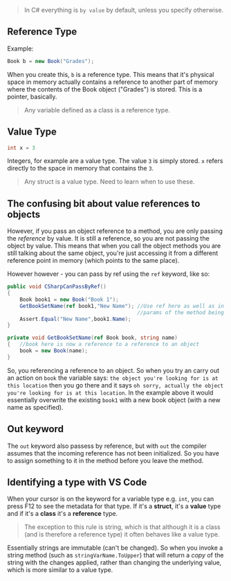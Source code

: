 >In C# everything is `by value` by default, unless you specify otherwise.

## Reference Type

Example:

```cs
Book b = new Book("Grades");
```
When you create this, `b` is a reference type.  This means that it's physical space in memory actually contains a reference to another part of memory where the contents of the Book object ("Grades") is stored.  This is a pointer, basically.

> Any variable defined as a class is a reference type.

## Value Type
```cs
int x = 3
```
Integers, for example are a value type.  The value `3` is simply stored.  `x` refers directly to the space in memory that contains the `3`.

> Any struct is a value type.  Need to learn when to use these.

## The confusing bit about value references to objects

However, if you pass an object reference to a method, you are only passing the *reference* by value.  It is still a reference, so you are not passing the object by value. This means that when you call the object methods you are still talking about the same object, you're just accessing it from a different reference point in memory (which points to the same place).

However however - you can pass by ref using the `ref` keyword, like so:

```cs
public void CSharpCanPassByRef()
{
    Book book1 = new Book("Book 1");
    GetBookSetName(ref book1,"New Name"); //Use ref here as well as in the
                                          //params of the method being called
    Assert.Equal("New Name",book1.Name);
}

private void GetBookSetName(ref Book book, string name) 
{   //book here is now a reference to a reference to an object
    book = new Book(name);
}
```

So, you referencing a reference to an object.  So when you try an carry out an action on `book` the variable says: `the object you're looking for is at this location` then you go there and it says `oh sorry, actually the object you're looking for is at this location`.  In the example above it would essentially overwrite the existing `book1` with a new book object (with a new name as specified).


## Out keyword

The `out` keyword also passess by reference, but with `out` the compiler assumes that the incoming reference has not been initialized.  So you have to assign something to it in the method before you leave the method.

## Identifying a type with VS Code

When your cursor is on the keyword for a variable type e.g. `int`, you can press F12 to see the metadata for that type. If it's a **struct**, it's a **value** type and if it's a **class** it's a **reference** type.

> The exception to this rule is string, which is that although it is a class (and is therefore a reference type) it often behaves like a value type.

Essentially strings are immutable (can't be changed).  So when you invoke a string method (such as `stringVarName.ToUpper`) that will return a *copy* of the string with the changes applied, rather than changing the underlying value, which is more similar to a value type.